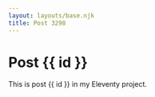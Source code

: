 ```yaml
---
layout: layouts/base.njk
title: Post 3298
---
```


# Post {{ id }}

This is post {{ id }} in my Eleventy project.

